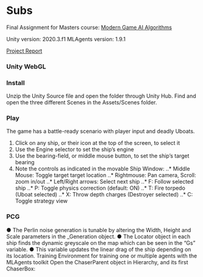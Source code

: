# Subs

Final Assignment for Masters course: [Modern Game AI Algorithms](https://studiegids.universiteitleiden.nl/courses/98799/modern-game-ai-algorithms)

Unity version: 2020.3.f1
MLAgents version: 1.9.1

[Project Report](https://drive.google.com/file/d/1ayQ4Lkly29q4ofP5zjz57u9UhYBNetSD/view?usp=sharing)

### Unity WebGL



### Install
Unzip the Unity Source file and open the folder through Unity Hub.
Find and open the three different Scenes in the Assets/Scenes folder.


### Play
The game has a battle-ready scenario with player input and deadly Uboats.
1. Click on any ship, or their icon at the top of the screen, to select it
2. Use the Engine selector to set the ship’s engine
3. Use the bearing-field, or middle mouse button, to set the ship’s target bearing
4. Note the controls as indicated in the movable Ship Window:
..* Middle Mouse: Toggle target target location
..* Rightmouse: Pan camera, Scroll: zoom in/out
..* Left/Right arrows: Select next ship
..* F: Follow selected ship
..* P: Toggle physics correction (default: ON)
..* T: Fire torpedo (Uboat selected)
..* X: Throw depth charges (Destroyer selected)
..* C: Toggle strategy view
 
### PCG

● The Perlin noise generation is tunable by altering the Width, Height and Scale
parameters in the _Generation object.
● The Locator object in each ship finds the dynamic greyscale on the map which can
be seen in the “Gs” variable.
● This variable updates the linear drag of the ship depending on its location.
Training
Environment for training one or multiple agents with the MLAgents toolkit
Open the ChaserParent object in Hierarchy, and its first ChaserBox:
